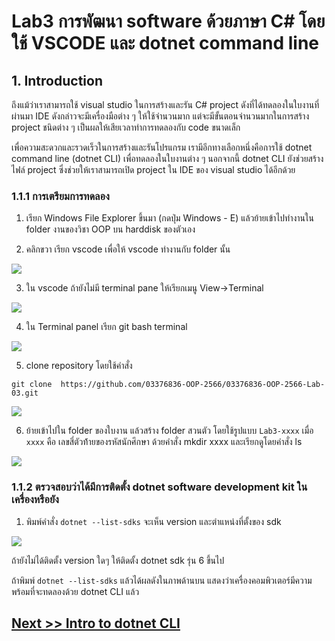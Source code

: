 # Lab3  การพัฒนา software ด้วยภาษา C# โดยใช้ VSCODE และ dotnet command line

## 1. Introduction

ถึงแม้ว่าเราสามารถใช้ visual studio ในการสร้างและรัน C# project ดังที่ได้ทดลองในใบงานที่ผ่านมา IDE ดังกล่าวจะมีเครื่องมือต่าง ๆ ให้ใช้จำนวนมาก แต่จะมีขั้นตอนจำนวนมากในการสร้าง project ชนิดต่าง ๆ เป็นผลให้เสียเวลาทำการทดลองกับ code ขนาดเล็ก  

เพื่อความสะดวกและรวดเร็วในการสร้างและรันโปรแกรม เรามีอีกทางเลือกหนึ่งคือการใช้ dotnet command line  (dotnet CLI) เพื่อทดลองในใบงานต่าง ๆ นอกจากนี้ dotnet CLI  ยังช่วยสร้างไฟล์ project ซึ่งช่วยให้เราสามารถเปิด project ใน IDE ของ visual studio ได้อีกด้วย

### 1.1.1 การเตรียมการทดลอง

1. เรียก Windows File Explorer ขึ้นมา (กดปุ่ม Windows - E) แล้วย้ายเข้าไปทำงานใน folder งานของวิชา OOP บน harddisk ของตัวเอง

2. คลิกขวา เรียก vscode เพื่อให้ vscode ทำงานกับ folder นั้น
    
![](Pictures/Picture-01.png)    

3. ใน vscode ถ้ายังไม่มี terminal pane ให้เรียกเมนู View->Terminal

![](Pictures/Picture-02.png)   

4. ใน Terminal panel เรียก git bash terminal

![](Pictures/Picture-03.png)   

5. clone repository โดยใช้คำสั่ง 

```
git clone  https://github.com/03376836-OOP-2566/03376836-OOP-2566-Lab-03.git
```

![](Pictures/Picture-04.png)   

6. ย้ายเข้าไปใน folder ของใบงาน แล้วสร้าง folder สวนตัว โดยใช้รูปแบบ  `Lab3-xxxx` เมื่อ `xxxx` คือ เลขสี่ตัวท้้ายของรหัสนักศึกษา ด้วยคำสั่ง mkdir xxxx และเรียกดูโดยคำสั่ง ls

![](Pictures/Picture-05.png)   


### 1.1.2 ตรวจสอบว่าได้มีการติดตั้ง dotnet software development kit ในเครื่องหรือยัง

1. พิมพ์คำสั่ง `dotnet --list-sdks` จะเห็น version และตำแหน่งที่ตั้งของ sdk

![](Pictures/Picture-06.png)   

ถ้ายังไม่ได้ติดตั้ง version ใดๆ ให้ติดตั้ง dotnet sdk รุ่น 6 ขึ้นไป

ถ้าพิมพ์ `dotnet --list-sdks` แล้วได้ผลดังในภาพด้านบน แสดงว่าเครื่องคอมพิวเตอร์มีความพร้อมที่จะทดลองด้วย dotnet CLI แล้ว

## [Next >> Intro to dotnet CLI](./01.Intro_dotnet_CLI.md)